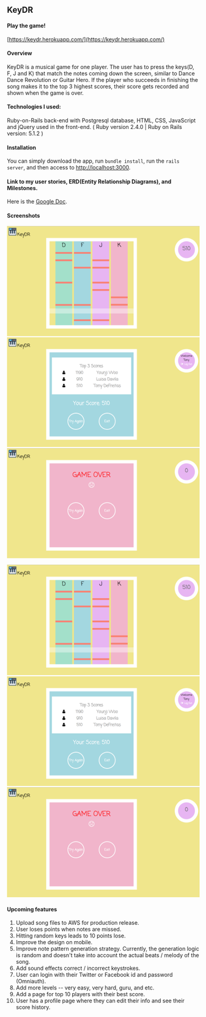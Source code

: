 ## KeyDR

#### Play the game!
[https://keydr.herokuapp.com/](https://keydr.herokuapp.com/)

#### Overview
KeyDR is a musical game for one player. The user has to press the keys(D, F, J and K) that match the notes coming down the screen, similar to Dance Dance Revolution or Guitar Hero. If the player who succeeds in finishing the song makes it to the top 3 highest scores, their score gets recorded and shown when the game is over.

#### Technologies I used:

Ruby-on-Rails back-end with Postgresql database, HTML, CSS, JavaScript and jQuery used in the front-end.
( Ruby version 2.4.0 | Ruby on Rails version: 5.1.2 )

#### Installation
You can simply download the app, run `bundle install`, run the `rails server`, and then access to [http://localhost:3000](http://localhost:3000).

#### Link to my user stories, ERD(Entity Relationship Diagrams), and Milestones.
Here is the [Google Doc](https://docs.google.com/spreadsheets/d/1_IuCUMA9GzS1Uf2ccIaUCIwLwk-VfAWMDx5Zg5B4wsA/edit?usp=sharing).

#### Screenshots
<img src="https://github.com/younjiwoo/keydr/blob/master/app/assets/images/ScreenShot1.png" max-width="600px">
<img src="https://github.com/younjiwoo/keydr/blob/master/app/assets/images/ScreenShot2.png" max-width="600px">
<img src="https://github.com/younjiwoo/keydr/blob/master/app/assets/images/ScreenShot3.png" max-width="600px">

![game page](https://github.com/younjiwoo/keydr/blob/master/app/assets/images/ScreenShot1.png)
![game completed screen](https://github.com/younjiwoo/keydr/blob/master/app/assets/images/ScreenShot2.png)
![game over screen](https://github.com/younjiwoo/keydr/blob/master/app/assets/images/ScreenShot3.png)

#### Upcoming features
1. Upload song files to AWS for production release.
2. User loses points when notes are missed.
3. Hitting random keys leads to 10 points lose.
4. Improve the design on mobile.
5. Improve note pattern generation strategy. Currently, the generation logic is random and doesn't take into account the actual beats / melody of the song.
6. Add sound effects correct / incorrect keystrokes.
7. User can login with their Twitter or Facebook id and password (Omniauth).
8. Add more levels -- very easy, very hard, guru, and etc.
9. Add a page for top 10 players with their best score.
10. User has a profile page where they can edit their info and see their score history.
